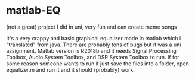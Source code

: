 # matlab-EQ
(not a great) project I did in uni, very fun and can create meme songs

It's a very crappy and basic graphical equalizer made in matlab which i "translated" from java. There are probably tons of bugs but it was a uni assignment. Matlab version is R2018b and it needs Signal Processing Toolbox, Audio System Toolbox, and DSP System Toolbox to run. If for some reason someone wants to run it just save the files into a folder, open equalizer.m and run it and it should (probably) work.
